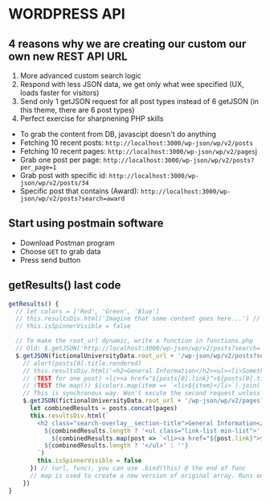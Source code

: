 # WORDPRESS API

## 4 reasons why we are creating our custom our own new REST API URL
1. More advanced custom search logic
2. Respond with less JSON data, we get only what wee specified (UX, loads faster for visitors)
3. Send only 1 getJSON request for all post types instead of 6 getJSON (in this theme, there are 6 post types)
4. Perfect exercise for sharpnening PHP skills

- To grab the content from DB, javascipt doesn't do anything
- Fetching 10 recent posts: `http://localhost:3000/wp-json/wp/v2/posts`
- Fetching 10 recent pages: `http://localhost:3000/wp-json/wp/v2/pages`j
- Grab one post per page: `http://localhost:3000/wp-json/wp/v2/posts?per_page=1`
- Grab post with specific id: `http://localhost:3000/wp-json/wp/v2/posts/34`
- Specific post that contains (Award): `http://localhost:3000/wp-json/wp/v2/posts?search=award`

## Start using postmain software

- Download Postman program
- Choose `GET` to grab data
- Press send button

## getResults() last code

```js
getResults() {
  // let colors = ['Red', 'Green', 'Blue']
  // this.resultsDiv.html('Imagine that some content goes here...') // (TEST)
  // this.isSpinnerVisible = false

  // To make the root_url dynamic, write a function in functions.php
  // Old: $.getJSON('http://localhost:3000/wp-json/wp/v2/posts?search=
  $.getJSON(fictionalUniversityData.root_url + '/wp-json/wp/v2/posts?search=' + this.searchFiled.val(), posts => {
    // alert(posts[0].title.rendered)
    // this.resultsDiv.html('<h2>General Information</h2><ul><li>Something</li></ul>') // (TEST)
    // (TEST for one post) <li><a href="${posts[0].link}">${posts[0].title.rendered}</a></li>
    // (TEST the map()) ${colors.map(item => `<li>${item}</li>`).join('')}
    // This is synchronous way. Won't excute the second request unless sending the first request
    $.getJSON(fictionalUniversityData.root_url + '/wp-json/wp/v2/pages?search=' + this.searchFiled.val(), pages => {
      let combinedResults = posts.concat(pages)
      this.resultsDiv.html(`
        <h2 class="search-overlay__section-title">General Information</h2>
          ${combinedResults.length ? '<ul class="link-list min-list">' : '<p>No general information matches your search.'}
            ${combinedResults.map(post => `<li><a href="${post.link}">${post.title.rendered}</a></li>`)}
          ${combinedResults.length ? '</ul>' : ''}
        `)
        this.isSpinnerVisible = false
      }) // (url, func), you can use .bind(this) @ the end of func
      // map is used to create a new version of original array. Runs once for each item
    })
}
```
